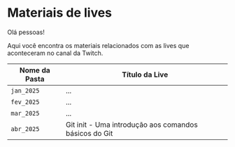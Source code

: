 # Materiais de lives

Olá pessoas!

Aqui você encontra os materiais relacionados com as lives que aconteceram no canal da Twitch.

| Nome da Pasta       | Título da Live                     |
|---------------------|-------------------------------------|
| `jan_2025` | ... |
| `fev_2025` | ... |
| `mar_2025` | ... |
| `abr_2025` | Git init - Uma introdução aos comandos básicos do Git |

